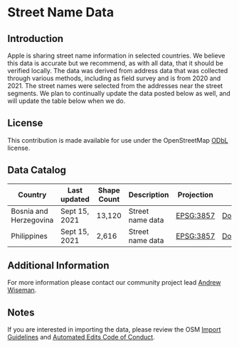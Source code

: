 # Street Name Data


## Introduction

Apple is sharing street name information in selected countries. We believe this data is accurate but we recommend, as with all data, that it should be verified locally. The data was derived from address data that was collected through various methods, including as field survey and is from 2020 and 2021. The street names were selected from the addresses near the street segments. We plan to continually update the data posted below as well, and will update the table below when we do.


## License

This contribution is made available for use under the OpenStreetMap [ODbL](https://opendatacommons.org/licenses/odbl/) license.



## Data Catalog

| Country     | Last updated | Shape Count | Description | Projection | Link |
| ------------|-------------|--------------|-------------------------------------------------------------------|------------|------------|
| Bosnia and Herzegovina      | Sept 15, 2021     | 13,120   | Street name data | [EPSG:3857](http://www.epsg-registry.org/report.htm?type=selection&entity=urn:ogc:def:crs:EPSG::3857&reportDetail=short&style=urn:uuid:report-style:default-with-code&style_name=OGP%20Default%20With%20Code&title=EPSG:3857)  | [Download](https://apple.box.com/s/mlwyzriqrhoc7fp2pmhvtw28vkh5vt9u)   |
| Philippines      | Sept 15, 2021     | 2,616  | Street name data | [EPSG:3857](http://www.epsg-registry.org/report.htm?type=selection&entity=urn:ogc:def:crs:EPSG::3857&reportDetail=short&style=urn:uuid:report-style:default-with-code&style_name=OGP%20Default%20With%20Code&title=EPSG:3857)  | [Download](https://apple.box.com/s/j8aj5kevvybmbauae1hay16thg2qbn05)   |




## Additional Information
For more information please contact our community project lead [Andrew Wiseman](https://www.openstreetmap.org/user/andrewwiseman).


## Notes
If you are interested in importing the data, please review the OSM [Import Guidelines](https://wiki.openstreetmap.org/wiki/Import/Guidelines) and [Automated Edits Code of Conduct](https://wiki.openstreetmap.org/wiki/Automated_Edits_code_of_conduct).
